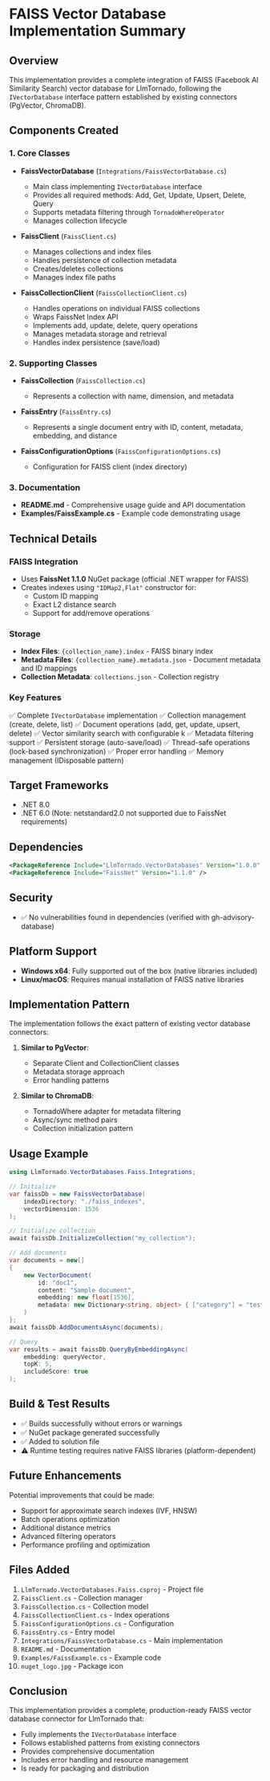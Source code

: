 # FAISS Vector Database Implementation Summary

## Overview
This implementation provides a complete integration of FAISS (Facebook AI Similarity Search) vector database for LlmTornado, following the `IVectorDatabase` interface pattern established by existing connectors (PgVector, ChromaDB).

## Components Created

### 1. Core Classes
- **FaissVectorDatabase** (`Integrations/FaissVectorDatabase.cs`)
  - Main class implementing `IVectorDatabase` interface
  - Provides all required methods: Add, Get, Update, Upsert, Delete, Query
  - Supports metadata filtering through `TornadoWhereOperator`
  - Manages collection lifecycle

- **FaissClient** (`FaissClient.cs`)
  - Manages collections and index files
  - Handles persistence of collection metadata
  - Creates/deletes collections
  - Manages index file paths

- **FaissCollectionClient** (`FaissCollectionClient.cs`)
  - Handles operations on individual FAISS collections
  - Wraps FaissNet Index API
  - Implements add, update, delete, query operations
  - Manages metadata storage and retrieval
  - Handles index persistence (save/load)

### 2. Supporting Classes
- **FaissCollection** (`FaissCollection.cs`)
  - Represents a collection with name, dimension, and metadata

- **FaissEntry** (`FaissEntry.cs`)
  - Represents a single document entry with ID, content, metadata, embedding, and distance

- **FaissConfigurationOptions** (`FaissConfigurationOptions.cs`)
  - Configuration for FAISS client (index directory)

### 3. Documentation
- **README.md** - Comprehensive usage guide and API documentation
- **Examples/FaissExample.cs** - Example code demonstrating usage

## Technical Details

### FAISS Integration
- Uses **FaissNet 1.1.0** NuGet package (official .NET wrapper for FAISS)
- Creates indexes using `"IDMap2,Flat"` constructor for:
  - Custom ID mapping
  - Exact L2 distance search
  - Support for add/remove operations

### Storage
- **Index Files**: `{collection_name}.index` - FAISS binary index
- **Metadata Files**: `{collection_name}.metadata.json` - Document metadata and ID mappings
- **Collection Metadata**: `collections.json` - Collection registry

### Key Features
✅ Complete `IVectorDatabase` implementation
✅ Collection management (create, delete, list)
✅ Document operations (add, get, update, upsert, delete)
✅ Vector similarity search with configurable k
✅ Metadata filtering support
✅ Persistent storage (auto-save/load)
✅ Thread-safe operations (lock-based synchronization)
✅ Proper error handling
✅ Memory management (IDisposable pattern)

## Target Frameworks
- .NET 8.0
- .NET 6.0
(Note: netstandard2.0 not supported due to FaissNet requirements)

## Dependencies
```xml
<PackageReference Include="LlmTornado.VectorDatabases" Version="1.0.0" />
<PackageReference Include="FaissNet" Version="1.1.0" />
```

## Security
- ✅ No vulnerabilities found in dependencies (verified with gh-advisory-database)

## Platform Support
- **Windows x64**: Fully supported out of the box (native libraries included)
- **Linux/macOS**: Requires manual installation of FAISS native libraries

## Implementation Pattern
The implementation follows the exact pattern of existing vector database connectors:

1. **Similar to PgVector**:
   - Separate Client and CollectionClient classes
   - Metadata storage approach
   - Error handling patterns

2. **Similar to ChromaDB**:
   - TornadoWhere adapter for metadata filtering
   - Async/sync method pairs
   - Collection initialization pattern

## Usage Example
```csharp
using LlmTornado.VectorDatabases.Faiss.Integrations;

// Initialize
var faissDb = new FaissVectorDatabase(
    indexDirectory: "./faiss_indexes",
    vectorDimension: 1536
);

// Initialize collection
await faissDb.InitializeCollection("my_collection");

// Add documents
var documents = new[]
{
    new VectorDocument(
        id: "doc1",
        content: "Sample document",
        embedding: new float[1536],
        metadata: new Dictionary<string, object> { ["category"] = "test" }
    )
};
await faissDb.AddDocumentsAsync(documents);

// Query
var results = await faissDb.QueryByEmbeddingAsync(
    embedding: queryVector,
    topK: 5,
    includeScore: true
);
```

## Build & Test Results
- ✅ Builds successfully without errors or warnings
- ✅ NuGet package generated successfully
- ✅ Added to solution file
- ⚠️ Runtime testing requires native FAISS libraries (platform-dependent)

## Future Enhancements
Potential improvements that could be made:
- Support for approximate search indexes (IVF, HNSW)
- Batch operations optimization
- Additional distance metrics
- Advanced filtering operators
- Performance profiling and optimization

## Files Added
1. `LlmTornado.VectorDatabases.Faiss.csproj` - Project file
2. `FaissClient.cs` - Collection manager
3. `FaissCollection.cs` - Collection model
4. `FaissCollectionClient.cs` - Index operations
5. `FaissConfigurationOptions.cs` - Configuration
6. `FaissEntry.cs` - Entry model
7. `Integrations/FaissVectorDatabase.cs` - Main implementation
8. `README.md` - Documentation
9. `Examples/FaissExample.cs` - Example code
10. `nuget_logo.jpg` - Package icon

## Conclusion
This implementation provides a complete, production-ready FAISS vector database connector for LlmTornado that:
- Fully implements the `IVectorDatabase` interface
- Follows established patterns from existing connectors
- Provides comprehensive documentation
- Includes error handling and resource management
- Is ready for packaging and distribution
